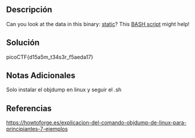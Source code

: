 ## Descripción

Can you look at the data in this binary: [static](https://mercury.picoctf.net/static/66932732825076cad4ba43e463dae82f/static)? This [BASH script](https://mercury.picoctf.net/static/66932732825076cad4ba43e463dae82f/ltdis.sh) might help!
## Solución

picoCTF{d15a5m_t34s3r_f5aeda17}

## Notas Adicionales
Solo instalar el objdump en linux y seguir el .sh

## Referencias
https://howtoforge.es/explicacion-del-comando-objdump-de-linux-para-principiantes-7-ejemplos
